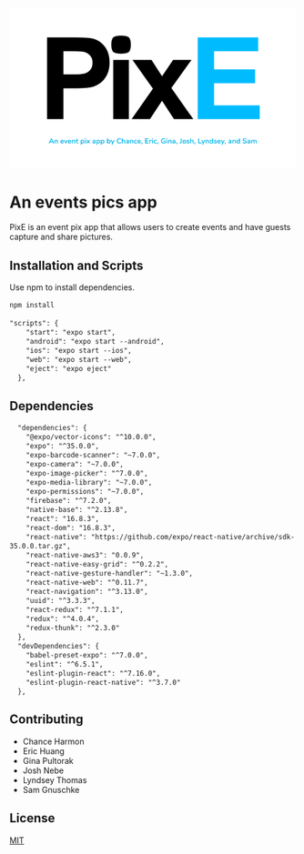 ![logo](https://github.com/team-photo-app/photo-app/blob/master/pixe-5.png)

# An events pics app

PixE is an event pix app that allows users to create events and have guests capture and share pictures.

## Installation and Scripts

Use npm to install dependencies.

```
npm install

"scripts": {
    "start": "expo start",
    "android": "expo start --android",
    "ios": "expo start --ios",
    "web": "expo start --web",
    "eject": "expo eject"
  },
```

## Dependencies

```
  "dependencies": {
    "@expo/vector-icons": "^10.0.0",
    "expo": "^35.0.0",
    "expo-barcode-scanner": "~7.0.0",
    "expo-camera": "~7.0.0",
    "expo-image-picker": "^7.0.0",
    "expo-media-library": "~7.0.0",
    "expo-permissions": "~7.0.0",
    "firebase": "^7.2.0",
    "native-base": "^2.13.8",
    "react": "16.8.3",
    "react-dom": "16.8.3",
    "react-native": "https://github.com/expo/react-native/archive/sdk-35.0.0.tar.gz",
    "react-native-aws3": "0.0.9",
    "react-native-easy-grid": "^0.2.2",
    "react-native-gesture-handler": "~1.3.0",
    "react-native-web": "^0.11.7",
    "react-navigation": "^3.13.0",
    "uuid": "^3.3.3",
    "react-redux": "^7.1.1",
    "redux": "^4.0.4",
    "redux-thunk": "^2.3.0"
  },
  "devDependencies": {
    "babel-preset-expo": "^7.0.0",
    "eslint": "^6.5.1",
    "eslint-plugin-react": "^7.16.0",
    "eslint-plugin-react-native": "^3.7.0"
  },
```

## Contributing
* Chance Harmon
* Eric Huang
* Gina Pultorak
* Josh Nebe
* Lyndsey Thomas
* Sam Gnuschke

## License
[MIT](https://choosealicense.com/licenses/mit/)
